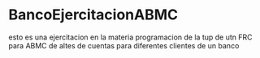 # BancoEjercitacionABMC
esto es una ejercitacion en la materia programacion de la tup de utn FRC para ABMC de altes de cuentas para diferentes clientes de un banco 
